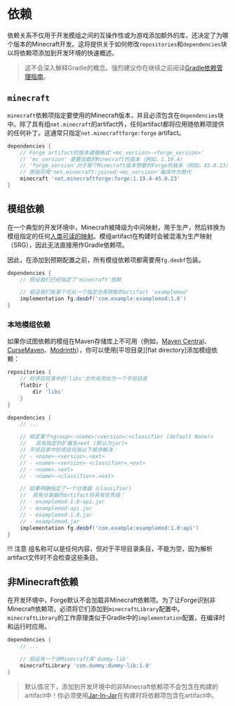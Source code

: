 依赖
====

依赖关系不仅用于开发模组之间的互操作性或为游戏添加额外的库，还决定了为哪个版本的Minecraft开发。这将提供关于如何修改`repositories`和`dependencies`块以将依赖项添加到开发环境的快速概述。

> 这不会深入解释Gradle的概念。强烈建议你在继续之前阅读[Gradle依赖管理指南][guide]。

`minecraft`
-----------

`minecraft`依赖项指定要使用的Minecraft版本，并且必须包含在`dependencies`块中。除了具有组`net.minecraft`的artifact外，任何artifact都将应用随依赖项提供的任何补丁。这通常只指定`net.minecraftforge:forge` artifact。

```gradle
dependencies {
    // Forge artifact的版本遵循格式'<mc_version>-<forge_version>'
    // 'mc_version' 是要加载的Minecraft的版本（例如，1.19.4）
    // 'forge_version'对于那个Minecraft版本想要的Forge的版本（例如，45.0.23）
    // 原版可用'net.minecraft:joined:<mc_version>'编译作为替代
    minecraft 'net.minecraftforge:forge:1.19.4-45.0.23'
}
```

模组依赖
--------

在一个典型的开发环境中，Minecraft被降级为中间映射，用于生产，然后转换为模组指定的任何[人类可读的映射][mappings]。模组artifact在构建时会被混淆为生产映射（SRG），因此无法直接用作Gradle依赖项。

因此，在添加到预期配置之前，所有模组依赖项都需要用`fg.deobf`包装。

```gradle
dependencies {
    // 假设我们已经指定了'minecraft'依赖

    // 假设我们有某个可从一个指定仓库获取的artifact 'examplemod'
    implementation fg.deobf('com.example:examplemod:1.0')
}
```

### 本地模组依赖

如果你试图依赖的模组在Maven存储库上不可用（例如，[Maven Central][central]、[CurseMaven]、[Modrinth]），你可以使用[平坦目录][flat directory]添加模组依赖：

```gradle
repositories {
    // 将项目目录中的'libs'文件夹添加为一个平坦目录
    flatDir {
        dir 'libs'
    }
}

dependencies {
    // ...

    // 给定某个<group>:<name>:<version>:<classifier (default None)>
    //   具有指定的扩展名<ext (默认为jar)>
    // 平坦目录中的项目将按以下顺序解决：
    // - <name>-<version>.<ext>
    // - <name>-<version>-<classifier>.<ext>
    // - <name>.<ext>
    // - <name>-<classifier>.<ext>

    // 如果明确指定了一个分类器（classifier）
    //  具有分类器的artifact将具有优先级：
    // - examplemod-1.0-api.jar
    // - examplemod-api.jar
    // - examplemod-1.0.jar
    // - examplemod.jar
    implementation fg.deobf('com.example:examplemod:1.0:api')
}
```

!!! 注意
    组名称可以是任何内容，但对于平坦目录条目，不能为空，因为解析artifact文件时不会检查这些条目。

非Minecraft依赖
---------------

在开发环境中，Forge默认不会加载非Minecraft依赖项。为了让Forge识别非Minecraft依赖项，必须将它们添加到`minecraftLibrary`配置中。`minecraftLibrary`的工作原理类似于Gradle中的`implementation`配置，在编译时和运行时应用。

```gradle
dependencies {
    // ...

    // 假设有一个非Minecraft库'dummy-lib'
    minecraftLibrary 'com.dummy:dummy-lib:1.0'
}
```

> 默认情况下，添加到开发环境中的非Minecraft依赖项不会包含在构建的artifact中！你必须使用[Jar-In-Jar][jij]在构建时将依赖项包含在artifact中。

[guide]: https://docs.gradle.org/8.1.1/userguide/dependency_management.html
[mappings]: ../configuration/index.md#human-readable-mappings

[central]: https://central.sonatype.com/
[CurseMaven]: https://cursemaven.com/
[Modrinth]: https://docs.modrinth.com/docs/tutorials/maven/

[flat]: https://docs.gradle.org/8.1.1/userguide/declaring_repositories.html#sub:flat_dir_resolver

[jij]: ./jarinjar.md
